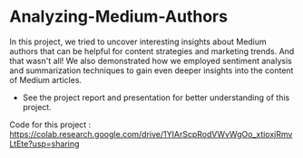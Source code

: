# Analyzing-Medium-Authors

In this project, we tried to uncover interesting insights about
Medium authors that can be helpful for content strategies
and marketing trends. And that wasn't all! We also
demonstrated how we employed sentiment analysis and
summarization techniques to gain even deeper insights into
the content of Medium articles.

- See the project report and presentation for better understanding of this project. 

Code for this project : https://colab.research.google.com/drive/1YIArScpRodVWvWgOo_xtioxjRmvLtEte?usp=sharing

